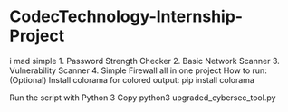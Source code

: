 # CodecTechnology-Internship-Project
i mad simple 1. Password Strength Checker 2. Basic Network Scanner 3. Vulnerability Scanner 4. Simple Firewall all in one project
How to run:
(Optional) Install colorama for colored output:
pip install colorama

Run the script with Python 3
Copy
python3 upgraded_cybersec_tool.py
